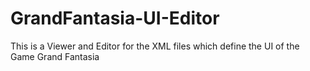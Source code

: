 # GrandFantasia-UI-Editor
This is a Viewer and Editor for the XML files which define the UI of the Game Grand Fantasia
